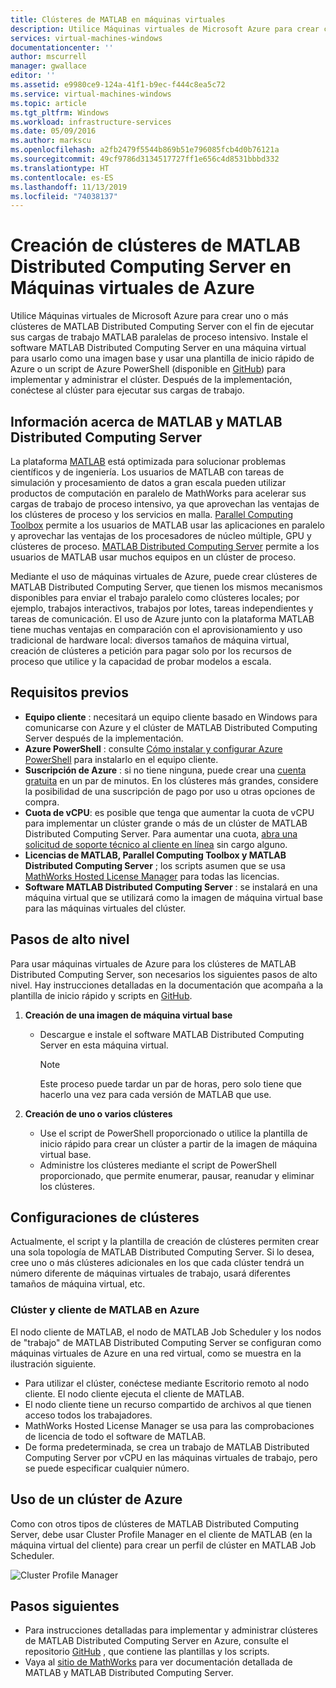 ```yaml
---
title: Clústeres de MATLAB en máquinas virtuales
description: Utilice Máquinas virtuales de Microsoft Azure para crear clústeres de MATLAB Distributed Computing Server con el fin de ejecutar sus cargas de trabajo MATLAB paralelas de proceso intensivo.
services: virtual-machines-windows
documentationcenter: ''
author: mscurrell
manager: gwallace
editor: ''
ms.assetid: e9980ce9-124a-41f1-b9ec-f444c8ea5c72
ms.service: virtual-machines-windows
ms.topic: article
ms.tgt_pltfrm: Windows
ms.workload: infrastructure-services
ms.date: 05/09/2016
ms.author: markscu
ms.openlocfilehash: a2fb2479f5544b869b51e796085fcb4d0b76121a
ms.sourcegitcommit: 49cf9786d3134517727ff1e656c4d8531bbbd332
ms.translationtype: HT
ms.contentlocale: es-ES
ms.lasthandoff: 11/13/2019
ms.locfileid: "74038137"
---
```

# <a name="create-matlab-distributed-computing-server-clusters-on-azure-vms"></a>Creación de clústeres de MATLAB Distributed Computing Server en Máquinas virtuales de Azure
Utilice Máquinas virtuales de Microsoft Azure para crear uno o más clústeres de MATLAB Distributed Computing Server con el fin de ejecutar sus cargas de trabajo MATLAB paralelas de proceso intensivo. Instale el software MATLAB Distributed Computing Server en una máquina virtual para usarlo como una imagen base y usar una plantilla de inicio rápido de Azure o un script de Azure PowerShell (disponible en [GitHub](https://github.com/Azure/azure-quickstart-templates/tree/master/matlab-cluster)) para implementar y administrar el clúster. Después de la implementación, conéctese al clúster para ejecutar sus cargas de trabajo.

## <a name="about-matlab-and-matlab-distributed-computing-server"></a>Información acerca de MATLAB y MATLAB Distributed Computing Server
La plataforma [MATLAB](https://www.mathworks.com/products/matlab/) está optimizada para solucionar problemas científicos y de ingeniería. Los usuarios de MATLAB con tareas de simulación y procesamiento de datos a gran escala pueden utilizar productos de computación en paralelo de MathWorks para acelerar sus cargas de trabajo de proceso intensivo, ya que aprovechan las ventajas de los clústeres de proceso y los servicios en malla. [Parallel Computing Toolbox](https://www.mathworks.com/products/parallel-computing/) permite a los usuarios de MATLAB usar las aplicaciones en paralelo y aprovechar las ventajas de los procesadores de núcleo múltiple, GPU y clústeres de proceso. [MATLAB Distributed Computing Server](https://www.mathworks.com/products/distriben/) permite a los usuarios de MATLAB usar muchos equipos en un clúster de proceso.

Mediante el uso de máquinas virtuales de Azure, puede crear clústeres de MATLAB Distributed Computing Server, que tienen los mismos mecanismos disponibles para enviar el trabajo paralelo como clústeres locales; por ejemplo, trabajos interactivos, trabajos por lotes, tareas independientes y tareas de comunicación. El uso de Azure junto con la plataforma MATLAB tiene muchas ventajas en comparación con el aprovisionamiento y uso tradicional de hardware local: diversos tamaños de máquina virtual, creación de clústeres a petición para pagar solo por los recursos de proceso que utilice y la capacidad de probar modelos a escala.  

## <a name="prerequisites"></a>Requisitos previos
* **Equipo cliente** : necesitará un equipo cliente basado en Windows para comunicarse con Azure y el clúster de MATLAB Distributed Computing Server después de la implementación.
* **Azure PowerShell** : consulte [Cómo instalar y configurar Azure PowerShell](/powershell/azure/overview) para instalarlo en el equipo cliente.
* **Suscripción de Azure** : si no tiene ninguna, puede crear una [cuenta gratuita](https://azure.microsoft.com/free/) en un par de minutos. En los clústeres más grandes, considere la posibilidad de una suscripción de pago por uso u otras opciones de compra.
* **Cuota de vCPU**: es posible que tenga que aumentar la cuota de vCPU para implementar un clúster grande o más de un clúster de MATLAB Distributed Computing Server. Para aumentar una cuota, [abra una solicitud de soporte técnico al cliente en línea](https://azure.microsoft.com/blog/2014/06/04/azure-limits-quotas-increase-requests/) sin cargo alguno.
* **Licencias de MATLAB, Parallel Computing Toolbox y MATLAB Distributed Computing Server** ; los scripts asumen que se usa [MathWorks Hosted License Manager](https://www.mathworks.com/help/install/license-management.html) para todas las licencias.  
* **Software MATLAB Distributed Computing Server** : se instalará en una máquina virtual que se utilizará como la imagen de máquina virtual base para las máquinas virtuales del clúster.

## <a name="high-level-steps"></a>Pasos de alto nivel
Para usar máquinas virtuales de Azure para los clústeres de MATLAB Distributed Computing Server, son necesarios los siguientes pasos de alto nivel. Hay instrucciones detalladas en la documentación que acompaña a la plantilla de inicio rápido y scripts en [GitHub](https://github.com/Azure/azure-quickstart-templates/tree/master/matlab-cluster).

1. **Creación de una imagen de máquina virtual base**  

   * Descargue e instale el software MATLAB Distributed Computing Server en esta máquina virtual.

     > [!NOTE]
     > Este proceso puede tardar un par de horas, pero solo tiene que hacerlo una vez para cada versión de MATLAB que use.   
     >
     >
2. **Creación de uno o varios clústeres**  

   * Use el script de PowerShell proporcionado o utilice la plantilla de inicio rápido para crear un clúster a partir de la imagen de máquina virtual base.   
   * Administre los clústeres mediante el script de PowerShell proporcionado, que permite enumerar, pausar, reanudar y eliminar los clústeres.

## <a name="cluster-configurations"></a>Configuraciones de clústeres
Actualmente, el script y la plantilla de creación de clústeres permiten crear una sola topología de MATLAB Distributed Computing Server. Si lo desea, cree uno o más clústeres adicionales en los que cada clúster tendrá un número diferente de máquinas virtuales de trabajo, usará diferentes tamaños de máquina virtual, etc.

### <a name="matlab-client-and-cluster-in-azure"></a>Clúster y cliente de MATLAB en Azure
El nodo cliente de MATLAB, el nodo de MATLAB Job Scheduler y los nodos de "trabajo" de MATLAB Distributed Computing Server se configuran como máquinas virtuales de Azure en una red virtual, como se muestra en la ilustración siguiente.


* Para utilizar el clúster, conéctese mediante Escritorio remoto al nodo cliente. El nodo cliente ejecuta el cliente de MATLAB.
* El nodo cliente tiene un recurso compartido de archivos al que tienen acceso todos los trabajadores.
* MathWorks Hosted License Manager se usa para las comprobaciones de licencia de todo el software de MATLAB.
* De forma predeterminada, se crea un trabajo de MATLAB Distributed Computing Server por vCPU en las máquinas virtuales de trabajo, pero se puede especificar cualquier número.

## <a name="use-an-azure-based-cluster"></a>Uso de un clúster de Azure
Como con otros tipos de clústeres de MATLAB Distributed Computing Server, debe usar Cluster Profile Manager en el cliente de MATLAB (en la máquina virtual del cliente) para crear un perfil de clúster en MATLAB Job Scheduler.

![Cluster Profile Manager](./media/matlab-mdcs-cluster/cluster_profile_manager.png)

## <a name="next-steps"></a>Pasos siguientes
* Para instrucciones detalladas para implementar y administrar clústeres de MATLAB Distributed Computing Server en Azure, consulte el repositorio [GitHub](https://github.com/Azure/azure-quickstart-templates/tree/master/matlab-cluster) , que contiene las plantillas y los scripts.
* Vaya al [sitio de MathWorks](https://www.mathworks.com/) para ver documentación detallada de MATLAB y MATLAB Distributed Computing Server.
